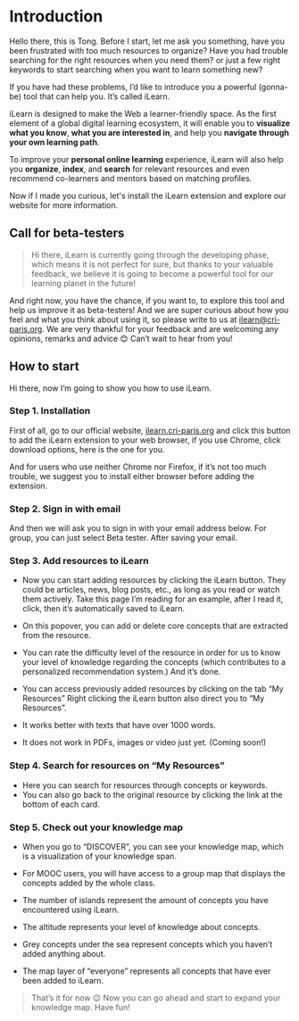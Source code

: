 # Introduction

Hello there, this is Tong. Before I start, let me ask you something, have you been frustrated with too much resources to organize? Have you had trouble searching for the right resources when you need them? or just a few right keywords to start searching when you want to learn something new? 

If you have had these problems, I’d like to introduce you a powerful (gonna-be) tool that can help you. It’s called iLearn.

iLearn is designed to make the Web a learner-friendly space. As the first element of a global digital learning ecosystem, it will enable you to **visualize what you know**, **what you are interested in**, and help you **navigate through your own learning path**.

To improve your **personal online learning** experience, iLearn will also help you **organize**, **index**, and **search** for relevant resources and even recommend co-learners and mentors based on matching profiles.

Now if I made you curious, let's install the iLearn extension and explore our website for more information.


## Call for beta-testers

> Hi there, iLearn is currently going through the developing phase, which means it is not perfect for sure, but thanks to your valuable feedback, we believe it is going to become a powerful tool for our learning planet in the future!


And right now, you have the chance, if you want to, to explore this tool and help us improve it as beta-testers! And we are super curious about how you feel and what you think about using it, so please write to us at [ilearn@cri-paris.org](mailto:ilearn@cri-paris.org).
We are very thankful for your feedback and are welcoming any opinions, remarks and advice 😊 Can’t wait to hear from you!


## How to start
Hi there, now I’m going to show you how to use iLearn.

### Step 1. Installation
First of all, go to our official website, [ilearn.cri-paris.org](https://ilearn.cri-paris.org) and click this button to add the iLearn extension to your web browser, if you use Chrome, click download options, here is the one for you.

And for users who use neither Chrome nor Firefox, if it’s not too much trouble, we suggest you to install either browser before adding the extension.
  

### Step 2. Sign in with email
And then we will ask you to sign in with your email address below. For group, you can just select Beta tester. After saving your email.
  

### Step 3. Add resources to iLearn

- Now you can start adding resources by clicking the iLearn button. They could be articles, news, blog posts, etc., as long as you read or watch them actively.
  Take this page I’m reading for an example, after I read it, click, then it’s automatically saved to iLearn.
- On this popover, you can add or delete core concepts that are extracted from the resource.
- You can rate the difficulty level of the resource in order for us to know your level of knowledge regarding the concepts (which contributes to a personalized recommendation system.)
  And it’s done.
- You can access previously added resources by clicking on the tab “My Resources”
  Right clicking the iLearn button also direct you to “My Resources”.

- It works better with texts that have over 1000 words.
- It does not work in PDFs, images or video just yet. (Coming soon!)
  

### Step 4. Search for resources on “My Resources”
- Here you can search for resources through concepts or keywords.
- You can also go back to the original resource by clicking the link at the bottom of each card.

### Step 5. Check out your knowledge map
- When you go to “DISCOVER”, you can see your knowledge map, which is a visualization of your knowledge span.
- For MOOC users, you will have access to a group map that displays the concepts added by the whole class.

- The number of islands represent the amount of concepts you have encountered using iLearn.
- The altitude represents your level of knowledge about concepts.
- Grey concepts under the sea represent concepts which you haven’t added anything about.
- The map layer of “everyone” represents all concepts that have ever been added to iLearn.


> That’s it for now 😉 Now you can go ahead and start to expand your knowledge map. Have fun!

